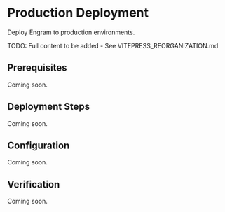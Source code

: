 # Production Deployment

Deploy Engram to production environments.

TODO: Full content to be added - See VITEPRESS_REORGANIZATION.md

## Prerequisites

Coming soon.

## Deployment Steps

Coming soon.

## Configuration

Coming soon.

## Verification

Coming soon.
